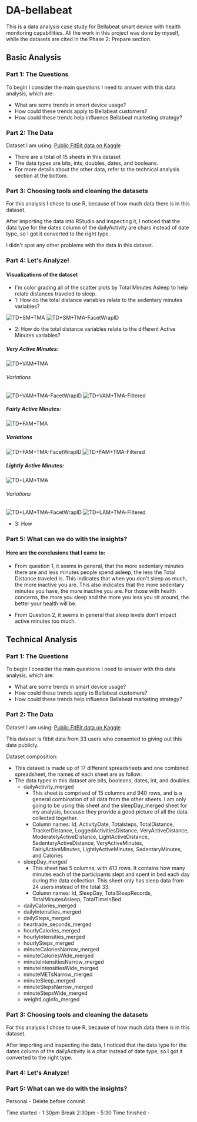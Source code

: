 # DA-bellabeat
This is a data analysis case study for Bellabeat smart device with health monitoring capabillities. All the work in this project was done by myself, while the datasets are cited in the Phase 2: Prepare section.

## Basic Analysis 


### Part 1: The Questions

To begin I consider the main questions I need to answer with this data analysis, which are:
  
  * What are some trends in smart device usage?
  * How could these trends apply to Bellabeat customers?
  * How could these trends help influence Bellabeat marketing strategy?

### Part 2: The Data

Dataset I am using: [Public FitBit data on Kaggle](https://www.kaggle.com/datasets/arashnic/fitbit)
 * There are a total of 15 sheets in this dataset
 * The data types are bits, ints, doubles, dates, and booleans.
 * For more details about the other data, refer to the technical analysis section at the bottom.

### Part 3: Choosing tools and cleaning the datasets

For this analysis I chose to use R, because of how much data there is in this dataset.

After importing the data into RStudio and inspecting it, I noticed that the data type for the dates column of the dailyActivity are chars instead of date type, so I got it converted to the right type.

I didn't spot any other problems with the data in this dataset.

### Part 4: Let's Analyze!

#### Visualizations of the dataset
  * I'm color grading all of the scatter plots by Total Minutes Asleep to help relate distances traveled to sleep.
  * 1: How do the total distance variables relate to the sedentary minutes variables?
    
![TD+SM+TMA](https://github.com/Oreo2274/DA-bellabeat/assets/46305910/42d70936-109f-4609-9e20-042b4963c8cf)
![TD+SM+TMA-FacetWrapID](https://github.com/Oreo2274/DA-bellabeat/assets/46305910/8f5cf1a1-17a3-4ed3-be01-f6d98bf8e3e7)

  * 2: How do the total distance variables relate to the different Active Minutes variables?
    
##### Very Active Minutes:
![TD+VAM+TMA](https://github.com/Oreo2274/DA-bellabeat/assets/46305910/c40282ea-405e-4de7-84b2-7cb20e1768df)
###### Variations
![TD+VAM+TMA-FacetWrapID](https://github.com/Oreo2274/DA-bellabeat/assets/46305910/65aed6d0-bb82-46ca-9077-2bf40f4a8fa5)
![TD+VAM+TMA-Filtered](https://github.com/Oreo2274/DA-bellabeat/assets/46305910/9b7231ce-4ec8-4651-9953-c63da6267be1)

##### Fairly Active Minutes:
![TD+FAM+TMA](https://github.com/Oreo2274/DA-bellabeat/assets/46305910/a43d7c21-dbe5-4f2b-b90d-416d3de10ca9)
##### Variations
![TD+FAM+TMA-FacetWrapID](https://github.com/Oreo2274/DA-bellabeat/assets/46305910/b881d891-822b-46c3-842f-c583e6d55e5e)
![TD+FAM+TMA-Filtered](https://github.com/Oreo2274/DA-bellabeat/assets/46305910/b2608294-fab6-494c-8f45-65bb7fdf9bf6)
##### Lightly Active Minutes:
![TD+LAM+TMA](https://github.com/Oreo2274/DA-bellabeat/assets/46305910/0b519b4f-032b-45a0-80f1-ce6885c76622)
###### Variations
![TD+LAM+TMA-FacetWrapID](https://github.com/Oreo2274/DA-bellabeat/assets/46305910/6ca18f5b-ddc7-43b5-a6e4-c6075f56bed0)
![TD+LAM+TMA-Filtered](https://github.com/Oreo2274/DA-bellabeat/assets/46305910/22a9cbae-de7f-4163-a546-d6a7c9cc9ab7)

  * 3: How

### Part 5: What can we do with the insights?

#### Here are the conclusions that I came to:

  * From question 1, it seems in general, that the more sedentary minutes there are and less minutes people spend asleep, the less the Total Distance traveled is. This indicates that when you don't sleep as much, the more inactive you are. This also indicates that the more sedentary minutes you have, the more inactive you are. For those with health concerns, the more you sleep and the more you less you sit around, the better your health will be.

  * From Question 2, it seems in general that sleep levels don't impact active minutes too much.

## Technical Analysis

### Part 1: The Questions

To begin I consider the main questions I need to answer with this data analysis, which are:
  
  * What are some trends in smart device usage?
  * How could these trends apply to Bellabeat customers?
  * How could these trends help influence Bellabeat marketing strategy?


### Part 2: The Data

Dataset I am using: [Public FitBit data on Kaggle](https://www.kaggle.com/datasets/arashnic/fitbit)

This dataset is fitbit data from 33 users who consented to giving out this data publicly.

Dataset composition:
  * This dataset is made up of 17 different spreadsheets and one combined spreadsheet, the names of each sheet are as follow:
  * The data types in this dataset are bits, booleans, dates, int, and doubles.
     * dailyActivity_merged
       * This sheet is comprised of 15 columns and 940 rows, and is a general combination of all data from the other sheets. I am only going to be using this sheet and the sleepDay_merged sheet for my analysis, because they provide a good picture of all the data collected together.
       * Column names: Id, ActivityDate, Totalsteps, TotalDistance, TrackerDistance, LoggedActivitiesDistance, VeryActiveDistance, ModeratelyActiveDistance, LightActiveDistance, SedentaryActiveDistance, VeryActiveMinutes, FairlyActiveMinutes, LightlyActiveMinutes, SedentaryMinutes, and Calories
     * sleepDay_merged
       * This sheet has 5 columns, with 413 rows. It contains how many minutes each of the participants slept and spent in bed each day during the data collection. This sheet only has sleep data from 24 users instead of the total 33.
       * Column names: Id, SleepDay, TotalSleepRecords, TotalMinutesAsleep, TotalTimeInBed
     * dailyCalories_merged 
     * dailyIntensities_merged
     * dailySteps_merged
     * heartrade_seconds_merged
     * hourlyCalories_merged
     * hourlyIntensities_merged
     * hourlySteps_merged
     * minuteCaloriesNarrow_merged
     * minuteCaloriesWide_merged
     * minuteIntensitiesNarrow_merged
     * minuteIntensitiesWide_merged
     * minuteMETsNarrow_merged
     * minuteSleep_merged
     * minuteStepsNarrow_merged
     * minuteStepsWide_merged
     * weightLogInfo_merged

### Part 3: Choosing tools and cleaning the datasets
For this analysis I chose to use R, because of how much data there is in this dataset.

After importing and inspecting the data, I noticed that the data type for the dates column of the dailyActivity is a char instead of date type, so I got it converted to the right type.

### Part 4: Let's Analyze!


### Part 5: What can we do with the insights?

Personal - Delete before commit

Time started - 1:30pm 
Break 2:30pm - 5:30
Time finished - 
